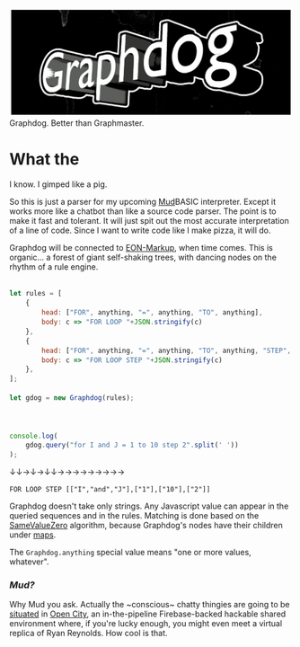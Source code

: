 ![Graphdog](https://github.com/botbreeder/graphdog/raw/main/graphdog.jpg)
Graphdog. Better than Graphmaster.

# What the

I know. I gimped like a pig.

So this is just a parser for my upcoming [Mud](https://en.wikipedia.org/wiki/MUD)BASIC interpreter. Except it works more like a chatbot than like a source code parser. The point is to make it fast and tolerant. It will just spit out the most accurate interpretation of a line of code. Since I want to write code like I make pizza, it will do.

Graphdog will be connected to [EON-Markup](https://github.com/botbreeder/eon-markup), when time comes. This is organic... a forest of giant self-shaking trees, with dancing nodes on the rhythm of a rule engine.

```Javascript

let rules = [
    {
        head: ["FOR", anything, "=", anything, "TO", anything],
        body: c => "FOR LOOP "+JSON.stringify(c)
    },
    {
        head: ["FOR", anything, "=", anything, "TO", anything, "STEP", anything],
        body: c => "FOR LOOP STEP "+JSON.stringify(c)
    },
];

let gdog = new Graphdog(rules);



console.log(
    gdog.query("for I and J = 1 to 10 step 2".split(' '))
);

```
↓↓→↓→↓↓→→→→→→→→→
```
FOR LOOP STEP [["I","and","J"],["1"],["10"],["2"]]
```

Graphdog doesn't take only strings. Any Javascript value can appear in the queried sequences and in the rules. Matching is done based on the [SameValueZero](https://developer.mozilla.org/en-US/docs/Web/JavaScript/Equality_comparisons_and_sameness#same-value-zero_equality) algorithm, because Graphdog's nodes have their children under [maps](https://developer.mozilla.org/en-US/docs/Web/JavaScript/Reference/Global_Objects/Map).

The `Graphdog.anything` special value means "one or more values, whatever".

### _Mud?_

Why Mud you ask. Actually the ~conscious~ chatty thingies are going to be [situated](https://en.wikipedia.org/wiki/Situated) in [Open City](https://opencity.web.app/), an in-the-pipeline Firebase-backed hackable shared environment where, if you're lucky enough, you might even meet a virtual replica of Ryan Reynolds. How cool is that.
